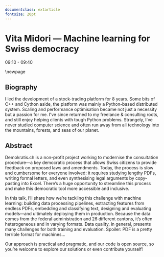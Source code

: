 ```yaml
---
documentclass: extarticle
fontsize: 20pt
---
```


# Vita Midori — Machine learning for Swiss democracy

09:10 - 09:40

\newpage

## Biography

I led the development of a stock-trading platform for 8 years. Some bits of C++ and Cython aside, the platform was mainly a Python-based distributed system. Scaling and performance optimisation became not just a necessity but a passion for me. I've since returned to my freelance & consulting roots, and still enjoy helping clients with tough Python problems. Strangely, I've never studied computer science and often run away from all technology into the mountains, forests, and seas of our planet.

## Abstract

Demokratis.ch is a non-profit project working to modernise the consultation procedure—a key democratic process that allows Swiss citizens to provide feedback on proposed laws and amendments. Today, the process is slow and cumbersome for everyone involved: it requires studying lengthy PDFs, writing formal letters, and even synthesising legal arguments by copy-pasting into Excel. There’s a huge opportunity to streamline this process and make this democratic tool more accessible and inclusive.

In this talk, I’ll share how we’re tackling this challenge with machine learning: building data processing pipelines, extracting features from endless PDFs, embedding and classifying text, designing and evaluating models—and ultimately deploying them in production. Because the data comes from the federal administration and 26 different cantons, it’s often heterogeneous and in varying formats. Data quality, in general, presents many challenges for both training and evaluation. Spoiler: PDF is a pretty terrible format for machines… 

Our approach is practical and pragmatic, and our code is open source, so you’re welcome to explore our solutions or even contribute yourself!
